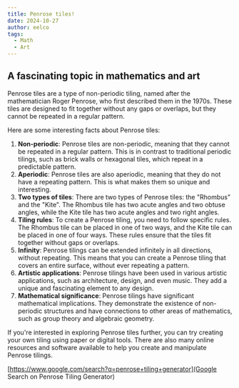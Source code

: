 ```yaml
---
title: Penrose tiles!
date: 2024-10-27
author: eelco
tags: 
  - Math
  - Art
---
```


## A fascinating topic in mathematics and art

Penrose tiles are a type of non-periodic tiling, named after the mathematician Roger Penrose, who first described them in the 1970s. These tiles are designed to fit together without any gaps or overlaps, but they cannot be repeated in a regular pattern.

Here are some interesting facts about Penrose tiles:

1. **Non-periodic**: Penrose tiles are non-periodic, meaning that they cannot be repeated in a regular pattern. This is in contrast to traditional periodic tilings, such as brick walls or hexagonal tiles, which repeat in a predictable pattern.
2. **Aperiodic**: Penrose tiles are also aperiodic, meaning that they do not have a repeating pattern. This is what makes them so unique and interesting.
3. **Two types of tiles**: There are two types of Penrose tiles: the "Rhombus" and the "Kite". The Rhombus tile has two acute angles and two obtuse angles, while the Kite tile has two acute angles and two right angles.
4. **Tiling rules**: To create a Penrose tiling, you need to follow specific rules. The Rhombus tile can be placed in one of two ways, and the Kite tile can be placed in one of four ways. These rules ensure that the tiles fit together without gaps or overlaps.
5. **Infinity**: Penrose tilings can be extended infinitely in all directions, without repeating. This means that you can create a Penrose tiling that covers an entire surface, without ever repeating a pattern.
6. **Artistic applications**: Penrose tilings have been used in various artistic applications, such as architecture, design, and even music. They add a unique and fascinating element to any design.
7. **Mathematical significance**: Penrose tilings have significant mathematical implications. They demonstrate the existence of non-periodic structures and have connections to other areas of mathematics, such as group theory and algebraic geometry.

If you're interested in exploring Penrose tiles further, you can try creating your own tiling using paper or digital tools. There are also many online resources and software available to help you create and manipulate Penrose tilings.

[https://www.google.com/search?q=penrose+tiling+generator](Google Search on Penrose Tiling Generator)
